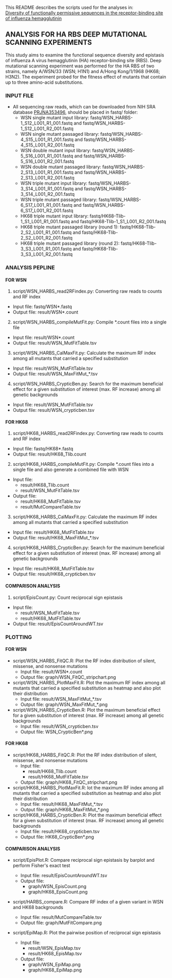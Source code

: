 This README describes the scripts used for the analyses in:   
[Diversity of functionally permissive sequences in the receptor-binding site of influenza hemagglutinin](http://www.cell.com/cell-host-microbe/abstract/S1931-3128(17)30204-4)

## ANALYSIS FOR HA RBS DEEP MUTATIONAL SCANNING EXPERIMENTS
This study aims to examine the functional sequence diversity and epistasis of influenza A virus hemagglutinin (HA) receptor-binding site (RBS). Deep mutational scanning experiment was performed for the HA RBS of two strains, namely A/WSN/33 (WSN; H1N1) and A/Hong Kong/1/1968 (HK68; H3N2). The experiment probed for the fitness effect of mutants that contain up to three amino-acid substitutions.

### INPUT FILE
* All sequencing raw reads, which can be downloaded from NIH SRA database [PRJNA353496](https://www.ncbi.nlm.nih.gov/bioproject/PRJNA353496), should be placed in fastq/ folder:
  * WSN single mutant input library: fastq/WSN\_HARBS-1\_S12\_L001\_R1\_001.fastq and fastq/WSN\_HARBS-1\_S12\_L001\_R2\_001.fastq
  * WSN single mutant passaged library: fastq/WSN\_HARBS-4\_S15\_L001\_R1\_001.fastq and fastq/WSN\_HARBS-4\_S15\_L001\_R2\_001.fastq
  * WSN double mutant input library: fastq/WSN\_HARBS-5\_S16\_L001\_R1\_001.fastq and fastq/WSN\_HARBS-5\_S16\_L001\_R2\_001.fastq
  * WSN double mutant passaged library: fastq/WSN\_HARBS-2\_S13\_L001\_R1\_001.fastq and fastq/WSN\_HARBS-2\_S13\_L001\_R2\_001.fastq
  * WSN triple mutant input library: fastq/WSN\_HARBS-3\_S14\_L001\_R1\_001.fastq and fastq/WSN\_HARBS-3\_S14\_L001\_R2\_001.fastq
  * WSN triple mutant passaged library: fastq/WSN\_HARBS-6\_S17\_L001\_R1\_001.fastq and fastq/WSN\_HARBS-6\_S17\_L001\_R2\_001.fastq
  * HK68 triple mutant input library: fastq/HK68-Tlib-1\_S1\_L001\_R1\_001.fastq and fastq/HK68-Tlib-1\_S1\_L001\_R2\_001.fastq
  * HK68 triple mutant passaged library (round 1): fastq/HK68-Tlib-2\_S2\_L001\_R1\_001.fastq and fastq/HK68-Tlib-2\_S2\_L001\_R2\_001.fastq
  * HK68 triple mutant passaged library (round 2): fastq/HK68-Tlib-3\_S3\_L001\_R1\_001.fastq and fastq/HK68-Tlib-3\_S3\_L001\_R2\_001.fastq

### ANALYSIS PEPLINE
#### FOR WSN
1. script/WSN\_HARBS\_read2RFindex.py: Converting raw reads to counts and RF index
  * Input file: fastq/WSN\*.fastq
  * Output file: result/WSN\*.count
2. script/WSN\_HARBS\_compileMutFit.py: Compile \*.count files into a single file
  * Input file: result/WSN\*.count
  * Output file: result/WSN\_MutFitTable.tsv
3. script/WSN\_HARBS\_CalMaxFit.py: Calculate the maximum RF index among all mutants that carried a specified substitution
  * Input file: result/WSN\_MutFitTable.tsv
  * Output file: result/WSN\_MaxFitMut\_\*.tsv
4. script/WSN\_HARBS\_CrypticBen.py: Search for the maximum beneficial effect for a given substitution of interest (max. RF increase) among all genetic backgrounds
  * Input file: result/WSN\_MutFitTable.tsv
  * Output file: result/WSN\_crypticben.tsv

#### FOR HK68
1. script/HK68\_HARBS\_read2RFindex.py: Converting raw reads to counts and RF index
  * Input file: fastq/HK68\*.fastq
  * Output file: result/HK68\_Tlib.count
2. script/HK68\_HARBS\_compileMutFit.py: Compile \*.count files into a single file and also generate a combined file with WSN
  * Input file:
    * result/HK68\_Tlib.count
    * result/WSN\_MutFitTable.tsv
  * Output file:
    * result/HK68\_MutFitTable.tsv
    * result/MutCompareTable.tsv
3. script/HK68\_HARBS\_CalMaxFit.py: Calculate the maximum RF index among all mutants that carried a specified substitution
  * Input file: result/HK68\_MutFitTable.tsv
  * Output file: result/HK68\_MaxFitMut\_\*.tsv
4. script/HK68\_HARBS\_CrypticBen.py: Search for the maximum beneficial effect for a given substitution of interest (max. RF increase) among all genetic backgrounds
  * Input file: result/HK68\_MutFitTable.tsv
  * Output file: result/HK68\_crypticben.tsv

#### COMPARISON ANALYSIS
1. script/EpisCount.py: Count reciprocal sign epistasis
  * Input file: 
    * result/WSN\_MutFitTable.tsv
    * result/HK68\_MutFitTable.tsv
  * Output file: result/EpisCountAroundWT.tsv
  
### PLOTTING
#### FOR WSN
* script/WSN\_HARBS\_FitQC.R: Plot the RF index distribution of silent, missense, and nonsense mutations
  * Input file: result/WSN\*.count
  * Output file: graph/WSN\_FitQC\_stripchart.png
* script/WSN\_HARBS\_PlotMaxFit.R: Plot the maximum RF index among all mutants that carried a specified substitution as heatmap and also plot their distribution
  * Input file: result/WSN\_MaxFitMut\_\*.tsv
  * Output file: graph/WSN\_MaxFitMut\_\*.png
* script/WSN\_HARBS\_CrypticBen.R: Plot the maximum beneficial effect for a given substitution of interest (max. RF increase) among all genetic backgrounds
  * Input file: result/WSN\_crypticben.tsv
  * Output file: WSN\_CrypticBen\*.png

#### FOR HK68
* script/HK68\_HARBS\_FitQC.R: Plot the RF index distribution of silent, missense, and nonsense mutations
  * Input file:
    * result/HK68\_Tlib.count
    * result/HK68\_MutFitTable.tsv
  * Output file: graph/HK68\_FitQC\_stripchart.png
* script/HK68\_HARBS\_PlotMaxFit.R: lot the maximum RF index among all mutants that carried a specified substitution as heatmap and also plot their distribution
  * Input file: result/HK68\_MaxFitMut\_\*.tsv
  * Output file: graph/HK68\_MaxFitMut\_\*.png
* script/HK68\_HARBS\_CrypticBen.R: Plot the maximum beneficial effect for a given substitution of interest (max. RF increase) among all genetic backgrounds
  * Input file: result/HK68\_crypticben.tsv
  * Output file: HK68\_CrypticBen\*.png

#### COMPARISON ANALYSIS
* script/EpisPlot.R: Compare reciprocal sign epistasis by barplot and perform Fisher's exact test
  * Input file: result/EpisCountAroundWT.tsv
  * Output file: 
    * graph/WSN\_EpisCount.png
    * graph/HK68\_EpisCount.png

* script/HARBS\_compare.R: Compare RF index of a given variant in WSN and HK68 backgrounds
  * Input file: result/MutCompareTable.tsv
  * Output file: graph/MutFitCompare.png

* script/EpiMap.R: Plot the pairwise position of reciprocal sign epistasis
  * Input file: 
    * result/WSN\_EpisMap.tsv
    * result/HK68\_EpisMap.tsv
  * Output file: 
    * graph/WSN\_EpiMap.png
    * graph/HK68\_EpiMap.png
